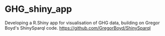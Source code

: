 # GHG_shiny_app
Developing a R.Shiny app for visualisation of GHG data, building on Gregor Boyd's ShinySparql code.
https://github.com/GregorBoyd/ShinySparql
